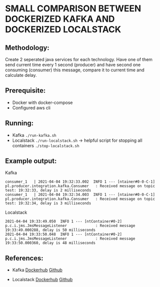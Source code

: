 # SMALL COMPARISON BETWEEN DOCKERIZED KAFKA AND DOCKERIZED LOCALSTACK

## Methodology:

Create 2 seperated java services for each technology. Have one of them send current time every 1 second (producer) and
have second one consuming (consumer) this message, compare it to current time and calculate delay.

## Prerequisite:

* Docker with docker-compose
* Configured aws cli

## Running:

* Kafka `./run-kafka.sh`
* Localstack `./run-localstack.sh` -> helpful script for stopping all containers `./stop-localstack.sh`

## Example output:

Kafka 

    consumer_1   | 2021-04-04 19:32:33.002  INFO 1 --- [ntainer#0-0-C-1] pl.producer.integration.kafka.Consumer   : Received message on topic test: 19:32:33, delay is 2 milliseconds
    consumer_1   | 2021-04-04 19:32:34.003  INFO 1 --- [ntainer#0-0-C-1] pl.producer.integration.kafka.Consumer   : Received message on topic test: 19:32:34, delay is 3 milliseconds

Localstack

    2021-04-04 19:33:49.050  INFO 1 --- [ntContainer#0-2] p.c.i.jms.JmsMessageListener             : Received message 19:33:49.000288, delay is 50 milliseconds
    2021-04-04 19:33:50.048  INFO 1 --- [ntContainer#0-2] p.c.i.jms.JmsMessageListener             : Received message 19:33:50.000360, delay is 48 milliseconds

## References:

* Kafka
  [Dockerhub](https://hub.docker.com/r/bitnami/kafka/)
  [Github](https://github.com/bitnami/bitnami-docker-kafka)

* Localstack
  [Dockerhub](https://hub.docker.com/r/localstack/localstack)
  [Github](https://github.com/localstack/localstack)
